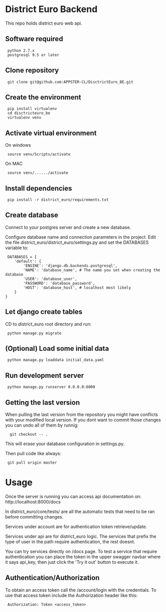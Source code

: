 
# District Euro Backend

This repo holds district euro web api.

## Software required

     python 2.7.x
     postgresql 9.5 or later


## Clone repository

     git clone git@github.com:APPSTER-CL/DisctrictEuro_BE.git

## Create the environment

     pip install virtualenv
     cd disctricteuro_be
     virtualenv venv

## Activate virtual environment

On windows

     source venv/Scripts/activate

On MAC

     source venv/....../activate

## Install dependencies

     pip install -r district_euro/requirements.txt


## Create database

Connect to your postgres server and create a new database.

Configure database name and connection parameters in the project. Edit the file district_euro/district_euro/settings.py and set the DATABASES variable to:

     DATABASES = {
        'default': {
            'ENGINE': 'django.db.backends.postgresql',
            'NAME': 'database_name', # The name you set when creating the database
            'USER': 'database_user',
            'PASSWORD': 'database_password',
            'HOST': 'database_host', # localhost most likely
        }
    }

## Let django create tables

CD to district_euro root directory and run:


     python manage.py migrate


## (Optional) Load some initial data

     python manage.py loaddata initial_data.yaml

## Run development server

     python manage.py runserver 0.0.0.0:8000


## Getting the last version

When pulling the last version from the repository you might have conflicts with your modified local version. If you dont want to commit those changes you can undo all of them by runnig:

      git checkout -- .

This will erase your database configuration in settings.py.

Then pull code like always:

     git pull origin master

# Usage

Once the server is running you can access api documentation on: http://localhost:8000/docs

In district_euro/core/tests/ are all the automatic tests that need to be ran before committing changes.

Services under account are for authentication token retrieve/update.

Services under api are for district_euro logic. The services that prefix the type of user in the path require authentication, the rest doesnt.

You can try services directly on /docs page. To test a service that require authentication you can place the token in the upper swagger navbar where it says api_key, then just click the 'Try it out' button to execute it.

## Authentication/Authorization

To obtain an access token call the /account/login with the credentials.
To use that access token include the Authorization header like this:

     Authorization: Token <access_token>
